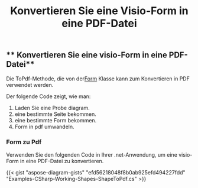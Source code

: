 ﻿---
title: Konvertieren Sie eine Visio-Form in eine PDF-Datei
type: docs
weight: 10
url: /de/net/convert-a-visio-shape-to-pdf/
description: In diesem Abschnitt wird erläutert, wie Sie eine visio-Form mit Aspose.Diagram in eine PDF-Datei konvertieren.
---
## ** Konvertieren Sie eine visio-Form in eine PDF-Datei**
 Die ToPdf-Methode, die von der[Form](http://www.aspose.com/api/net/diagram/aspose.diagram/shape) Klasse kann zum Konvertieren in PDF verwendet werden.

Der folgende Code zeigt, wie man:

1. Laden Sie eine Probe diagram.
1. eine bestimmte Seite bekommen.
1. eine bestimmte Form bekommen.
1. Form in pdf umwandeln.
### **Form zu Pdf**
Verwenden Sie den folgenden Code in Ihrer .net-Anwendung, um eine visio-Form in eine PDF-Datei zu konvertieren.

{{< gist "aspose-diagram-gists" "efd56218048f8b0ab925efd494227fdd" "Examples-CSharp-Working-Shapes-ShapeToPdf.cs" >}}

